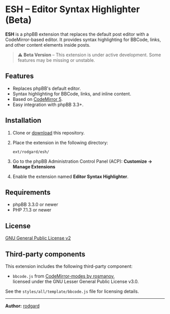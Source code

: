 # ESH – Editor Syntax Highlighter (Beta)

**ESH** is a phpBB extension that replaces the default post editor with a CodeMirror-based editor. It provides syntax highlighting for BBCode, links, and other content elements inside posts.

> ⚠️ **Beta Version** – This extension is under active development. Some features may be missing or unstable.

## Features

- Replaces phpBB's default editor.
- Syntax highlighting for BBCode, links, and inline content.
- Based on [CodeMirror 5](https://codemirror.net/5/).
- Easy integration with phpBB 3.3+.

## Installation

1. Clone or [download](https://github.com/rodgard/esh/archive/refs/tags/0.1.1.zip) this repository.
2. Place the extension in the following directory:

       ext/rodgard/esh/

3. Go to the phpBB Administration Control Panel (ACP):
   **Customize → Manage Extensions**
4. Enable the extension named **Editor Syntax Highlighter**.

## Requirements

- phpBB 3.3.0 or newer
- PHP 7.1.3 or newer

## License

[GNU General Public License v2](http://opensource.org/licenses/GPL-2.0)

## Third-party components

This extension includes the following third-party component:

- `bbcode.js` from [CodeMirror-modes by rosmanov](https://github.com/rosmanov/CodeMirror-modes),  
  licensed under the GNU Lesser General Public License v3.0.

See the `styles/all/template/bbcode.js` file for licensing details.

---

**Author:** [rodgard](https://github.com/rodgard)